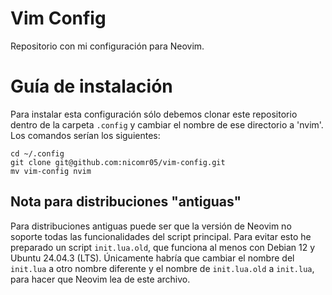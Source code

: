 # Vim Config
Repositorio con mi configuración para Neovim.

# Guía de instalación
Para instalar esta configuración sólo debemos clonar este repositorio dentro de la carpeta ```.config``` y cambiar el nombre de ese directorio a 'nvim'. Los comandos serían los siguientes:
```
cd ~/.config
git clone git@github.com:nicomr05/vim-config.git
mv vim-config nvim
```

## Nota para distribuciones "antiguas"
Para distribuciones antiguas puede ser que la versión de Neovim no soporte todas las funcionalidades del script principal. Para evitar esto he preparado un script ```init.lua.old```, que funciona al menos con Debian 12 y Ubuntu 24.04.3 (LTS). Únicamente habría que cambiar el nombre del ```init.lua``` a otro nombre diferente y el nombre de ```init.lua.old``` a ```init.lua```, para hacer que Neovim lea de este archivo.
